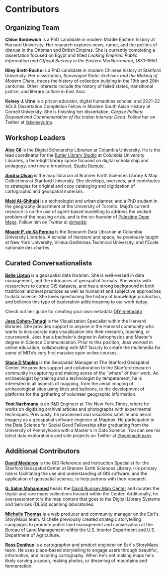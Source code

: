 # Contributors

## Organizing Team  

**Chloe Bordewich** is a PhD candidate in modern Middle Eastern history at Harvard University. Her research explores news, rumor, and the politics of distrust in the Ottoman and British Empires. She is currently completing a dissertation focused on Egypt and titled _Leaking Empires: Public Information and Official Secrecy in the Eastern Mediterranean, 1870-1950_.

**Riley Brett-Roche** is a PhD candidate in modern Chinese history at Stanford University. Her dissertation, _Scavenged State: Archives and the Making of Modern China_, traces the history of collection building in the 19th and 20th centuries. Other interests include the history of failed states, transitional justice, and literary culture in East Asia.

**Kelsey J. Utne**  is a prison educator, digital humanities scholar, and 2021-22 ACLS Dissertation Completion Fellow in Modern South Asian History at Cornell University. She is finishing her dissertation, _Corpse Politics: Disposal and Commemoration of the Indian Interwar Dead_. Follow her on Twitter at [@kelseyutne](https://twitter.com/KelseyUtne).

## Workshop Leaders

**[Alex Gil](https://www.elotroalex.com/)** is the Digital Scholarship Librarian at Columbia University. He is the lead coordinator for the [Butler Library Studio](https://studio.cul.columbia.edu/) at Columbia University Libraries, a tech-light library space focused on digital scholarship and pedagogy, and now a broadcast, [Studio Remote](https://www.twitch.tv/culstudio).   

**[Andria Olson](https://library.stanford.edu/people/andolson)** is the map librarian at Branner Earth Sciences Library & Map Collections at Stanford University. She develops, oversees, and contributes to strategies for original and copy cataloging and digitization of cartographic and geospatial materials.

**[Majd Al-Shihabi](https://majdal.cc/)** is a technologist and urban planner, and a PhD student in the geography department at the University of Toronto. Majd’s current research is on the use of agent-based modelling to address the wicked problem of the housing crisis, and is the co-founder of [Palestine Open Maps](https://palopenmaps.org/). Follow him on Twitter at [@majdal](https://twitter.com/majdal)

**[Moacir P. de Sá Pereira](https://moacir.com/)** is the Research Data Librarian at Columbia University Libraries. A scholar of literature and space, he previously taught at New York University, Vilnius Gediminas Technical University, and l'École nationale des chartes.

## Curated Conversationalists  

**[Belle Lipton](https://dssg.fas.harvard.edu/person/belle-lipton/)** is a geospatial data librarian. She is well-versed in data management, and the intricacies of geospatial formats. She works with researchers to curate GIS datasets, and has a strong background in both traditional archival practices as well as humanist and subjective approaches to data science. She loves questioning the history of knowledge production, and believes this type of exploration adds meaning to our work today.  

Check out her guide for creating your own metadata [DIY-metadata](https://github.com/HarvardMapCollection/DIY-metadata)

**[Jess Cohen-Tanugi](https://dssg.fas.harvard.edu/person/jess-cohen-tanugi/)** is the Visualization Specialist within the Harvard libraries. She provides support to anyone in the Harvard community who wants to incorporate data visualization into their research, teaching, or coursework. Jess has a bachelor’s degree in Astrophysics and Master’s degree in Science Communication. Prior to this position, Jess worked in online education, collaborating with MIT faculty to create the multimedia for some of MITx’s very first massive open online courses.

**[Stace D Maples](https://library.stanford.edu/people/maples)** is the Geospatial Manager at The Stanford Geospatial Center. He provides support and collaboration to the Stanford research community in capturing and making sense of the “where” of their work.  An archaeologist by training and a technologist by temperament, he is interested in all aspects of mapping, from the aerial imaging of archaeological sites using kites and balloons, to the development of platforms for the gathering of volunteer geographic information.

**[Yoni Nachmany](https://www.linkedin.com/in/yoninachmany/)** is an R&D Engineer at The New York Times, where he works on digitizing archival articles and photographs with experimental techniques. Previously, he processed and visualized satellite and aerial imagery as a geospatial software engineer at Mapbox. He participated in the Data Science for Social Good Fellowship after graduating from the University of Pennsylvania with a Master's in Data Science. You can see his latest data explorations and side projects on Twitter at [@yoninachmany](https://twitter.com/yoninachmany)

## Additional Contributors

**[David Medeiros](https://library.stanford.edu/people/davidmed)** is the GIS Reference and Instruction Specialist for the Stanford Geospatial Center at Branner Earth Sciences Library. His primary role is facilitating the use and understanding of GIS software, and the application of geospatial science, to help patrons with their research. 

**[G. Salim Mohammed](https://library.stanford.edu/people/gsalim)** heads the [David Rumsey Map Center](https://library.stanford.edu/rumsey) and curates the digital and rare maps collections housed within the Center. Additionally, he oversees/monitors the map content that goes to the Digital Library Systems and Services (DLSS) scanning laboratories.  

**[Michelle Thomas](https://www.esri.com/arcgis-blog/author/mthomas/)** is a web producer and community manager on the Esri's StoryMaps team. Michelle previously created strategic storytelling campaigns to promote public land management and conservation at the Bureau of Land Management within the U.S. Interior Department and U.S. Department of Agriculture. 

**[Ross Donihue](https://www.esri.com/arcgis-blog/author/rdonihue/)** is a cartographer and product engineer on Esri's StoryMaps team. He uses place-based storytelling to engage users through beautiful, informative, and inspiring cartography. When he's not making maps he's likely carving a spoon, making photos, or dreaming of mountains and fermentation.
